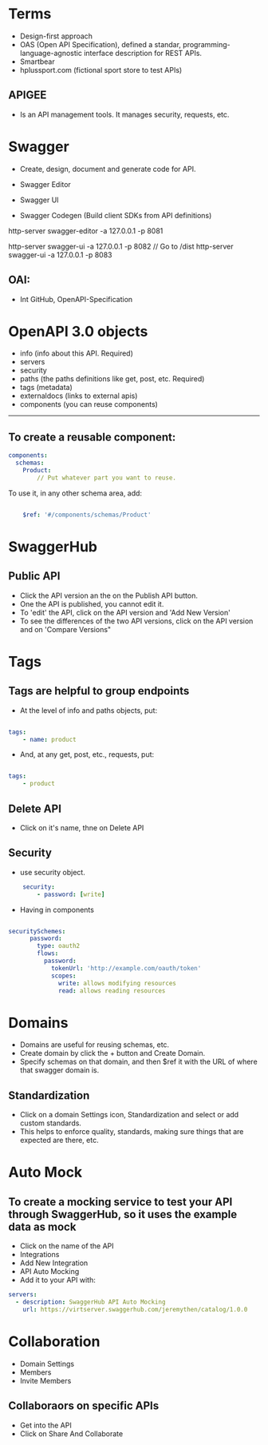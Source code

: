 
# Terms

* Design-first approach
* OAS (Open API Specification), defined a standar, programming-language-agnostic interface description for REST APIs.
* Smartbear
* hplussport.com (fictional sport store to test APIs)

## APIGEE
* Is an API management tools. It manages security, requests, etc.

# Swagger
* Create, design, document and generate code for API.

* Swagger Editor
* Swagger UI
* Swagger Codegen (Build client SDKs from API definitions)



http-server swagger-editor -a 127.0.0.1 -p 8081

http-server swagger-ui -a 127.0.0.1 -p 8082 // Go to /dist
http-server swagger-ui -a 127.0.0.1 -p 8083

## OAI:
* Int GitHub, OpenAPI-Specification

# OpenAPI 3.0 objects

* info (info about this API. Required)
* servers
* security
* paths (the paths definitions like get, post, etc. Required)
* tags (metadata)
* externaldocs (links to external apis)
* components (you can reuse components)


---

## To create a reusable component:

```yaml
components:
  schemas:
    Product:
        // Put whatever part you want to reuse.

```

To use it, in any other schema area, add:

```yaml

    $ref: '#/components/schemas/Product'

```

# SwaggerHub

## Public API

* Click the API version an the on the Publish API button.
* One the API is published, you cannot edit it.
* To 'edit' the API, click on the API version and 'Add New Version'
* To see the differences of the two API versions, click on the API version and on 'Compare Versions"

# Tags

## Tags are helpful to group endpoints

* At the level of info and paths objects, put:

```yaml

tags:
    - name: product

```

* And, at any get, post, etc., requests, put:

```yaml

tags:
    - product

```

## Delete API

* Click on it's name, thne on Delete API

## Security

* use security object.

```yaml
    security:
        - password: [write]
```
* Having in components

```yaml

securitySchemes:
      password:
        type: oauth2
        flows:
          password:
            tokenUrl: 'http://example.com/oauth/token'
            scopes:
              write: allows modifying resources
              read: allows reading resources

```

# Domains

* Domains are useful for reusing schemas, etc.
* Create domain by click the + button and Create Domain.
* Specify schemas on that domain, and then $ref it with the URL of where that swagger domain is.


## Standardization

* Click on a domain Settings icon, Standardization and select or add custom standards.
* This helps to enforce quality, standards, making sure things that are expected are there, etc.

# Auto Mock

## To create a mocking service to test your API through SwaggerHub, so it uses the example data as mock

* Click on the name of the API
* Integrations
* Add New Integration
* API Auto Mocking
* Add it to your API with:

```yaml
servers:
  - description: SwaggerHub API Auto Mocking
    url: https://virtserver.swaggerhub.com/jeremythen/catalog/1.0.0
```

# Collaboration

* Domain Settings
* Members
* Invite Members

## Collaboraors on specific APIs

* Get into the API
* Click on Share And Collaborate